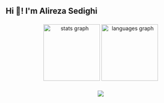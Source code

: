 <h2 align="left">Hi 👋! I'm Alireza Sedighi</h2>

###

<div align="center">
  <img src="https://github-readme-stats.vercel.app/api?username=MrArsenic621&hide_title=false&hide_rank=false&show_icons=true&include_all_commits=true&count_private=true&disable_animations=false&theme=codeSTACKr&locale=en&hide_border=false" height="150" alt="stats graph"  />
  <img src="https://github-readme-stats.vercel.app/api/top-langs?username=MrArsenic621&locale=en&hide_title=false&layout=compact&card_width=320&langs_count=5&theme=codeSTACKr&hide_border=false" height="150" alt="languages graph"  />
</div>

###

<div align="center">
  <img src="https://visitor-badge.laobi.icu/badge?page_id=MrArsenic621.MrArsenic621&"  />
</div>

###
